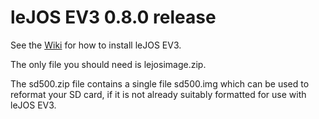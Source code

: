 leJOS EV3 0.8.0 release
=======================

See the [Wiki](https://sourceforge.net/p/lejos/wiki/Getting%20started%20with%20leJOS%20EV3/) for how to install leJOS EV3.

The only file you should need is lejosimage.zip.

The sd500.zip file contains a single file sd500.img which can be used to reformat your SD card, if it is not already 
suitably formatted for use with leJOS EV3.
